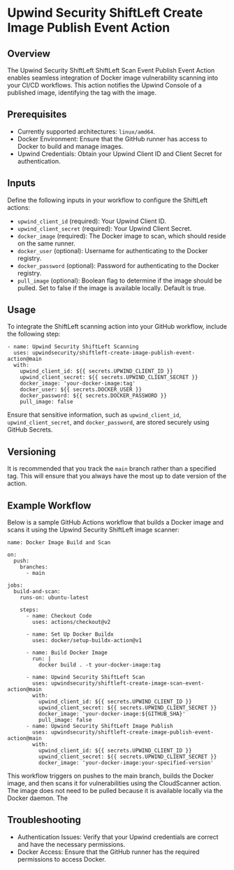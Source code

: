 # Upwind Security ShiftLeft Create Image Publish Event Action

## Overview

The Upwind Security ShiftLeft ShiftLeft Scan Event Publish Event Action enables seamless integration of Docker image vulnerability scanning into your CI/CD workflows. This action notifies the Upwind Console of a published image, identifying the tag with the image.

## Prerequisites
- Currently supported architectures: `linux/amd64`.
-	Docker Environment: Ensure that the GitHub runner has access to Docker to build and manage images.
-	Upwind Credentials: Obtain your Upwind Client ID and Client Secret for authentication.

## Inputs

Define the following inputs in your workflow to configure the ShiftLeft actions:

-	`upwind_client_id` (required): Your Upwind Client ID.
-	`upwind_client_secret` (required): Your Upwind Client Secret.
- `docker_image` (required): The Docker image to scan, which should reside on the same runner.
-	`docker_user` (optional): Username for authenticating to the Docker registry.
-	`docker_password` (optional): Password for authenticating to the Docker registry.
-	`pull_image` (optional): Boolean flag to determine if the image should be pulled. Set to false if the image is available locally. Default is true.

## Usage

To integrate the ShiftLeft scanning action into your GitHub workflow, include the following step:

```
- name: Upwind Security ShiftLeft Scanning
  uses: upwindsecurity/shiftleft-create-image-publish-event-action@main
  with:
    upwind_client_id: ${{ secrets.UPWIND_CLIENT_ID }}
    upwind_client_secret: ${{ secrets.UPWIND_CLIENT_SECRET }}
    docker_image: 'your-docker-image:tag'
    docker_user: ${{ secrets.DOCKER_USER }}
    docker_password: ${{ secrets.DOCKER_PASSWORD }}
    pull_image: false
```

Ensure that sensitive information, such as `upwind_client_id`, `upwind_client_secret`, and `docker_password`, are stored securely using GitHub Secrets.

## Versioning
It is recommended that you track the `main` branch rather than a specified tag. This will ensure that you always have the most up to date version of the action.

## Example Workflow

Below is a sample GitHub Actions workflow that builds a Docker image and scans it using the Upwind Security ShiftLeft image scanner:

```
name: Docker Image Build and Scan

on:
  push:
    branches:
      - main

jobs:
  build-and-scan:
    runs-on: ubuntu-latest

    steps:
      - name: Checkout Code
        uses: actions/checkout@v2

      - name: Set Up Docker Buildx
        uses: docker/setup-buildx-action@v1

      - name: Build Docker Image
        run: |
          docker build . -t your-docker-image:tag

      - name: Upwind Security ShiftLeft Scan
        uses: upwindsecurity/shiftleft-create-image-scan-event-action@main
        with:
          upwind_client_id: ${{ secrets.UPWIND_CLIENT_ID }}
          upwind_client_secret: ${{ secrets.UPWIND_CLIENT_SECRET }}
          docker_image: 'your-docker-image:${GITHUB_SHA}'
          pull_image: false
      - name: Upwind Security ShiftLeft Image Publish
        uses: upwindsecurity/shiftleft-create-image-publish-event-action@main
        with:
          upwind_client_id: ${{ secrets.UPWIND_CLIENT_ID }}
          upwind_client_secret: ${{ secrets.UPWIND_CLIENT_SECRET }}
          docker_image: 'your-docker-image:your-specified-version'
```

This workflow triggers on pushes to the main branch, builds the Docker image, and then scans it for vulnerabilities using the CloudScanner action. The image does not need to be pulled because it is available locally via the Docker daemon. The

## Troubleshooting
-	Authentication Issues: Verify that your Upwind credentials are correct and have the necessary permissions.
-	Docker Access: Ensure that the GitHub runner has the required permissions to access Docker.

